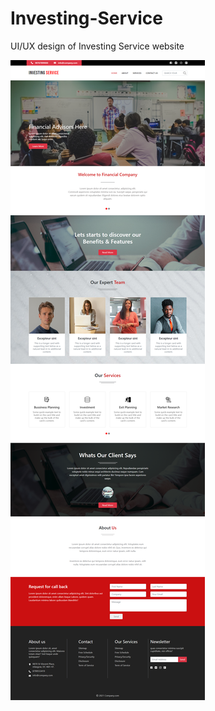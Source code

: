 # Investing-Service
UI/UX design of Investing Service website

![Investing Service LandingPage](./Investing%20Service%20thumbnail.jpg)
